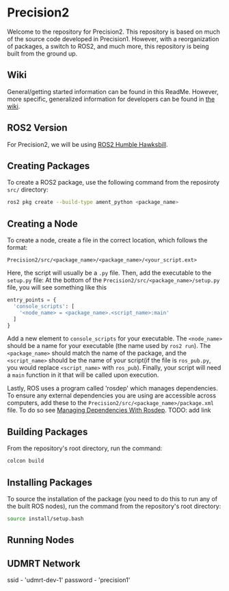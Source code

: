 # Precision2
Welcome to the repository for Precision2. This repository is based on much of the source code developed in Precision1. However, with a reorganization of packages, a switch to ROS2, and much more, this repository is being built from the ground up. 

## Wiki
General/getting started information can be found in this ReadMe. However, more specific, generalized information for developers can be found in [the wiki](https://github.com/UDMarsRover/Precision2/wiki).

## ROS2 Version
For Precision2, we will be using [ROS2 Humble Hawksbill](https://docs.ros.org/en/humble/index.html).

## Creating Packages
To create a ROS2 package, use the following command from the reposiroty `src/` directory:
```bash
ros2 pkg create --build-type ament_python <package_name>
```

## Creating a Node
To create a node, create a file in the correct location, which follows the format:
```
Precision2/src/<package_name>/<package_name>/<your_script.ext>
```
Here, the script will usually be a `.py` file. 
Then, add the executable to the `setup.py` file: 
At the bottom of the `Precision2/src/<package_name>/setup.py` file, you will see something like this
```python
entry_points = {
  'console_scripts': [
    '<node_name> = <package_name>.<script_name>:main'
  ]
}
```
Add a new element to `console_scripts` for your executable. The `<node_name>` should be a name for your executable (the name used by `ros2 run`). The `<package_name>` should match the name of the package, and the `<script_name>` should be the name of your script(if the file is `ros_pub.py`, you would replace `<script_name>` with `ros_pub`). Finally, your script will need a `main` function in it that will be called upon execution. 

Lastly, ROS uses a program called 'rosdep' which manages dependencies. To ensure any external dependencies you are using are accessible across computers, add these to the `Precision2/src/<package_name>/package.xml` file. To do so see [Managing Dependencies With Rosdep](#). TODO: add link
## Building Packages
From the repository's root directory, run the command:
```bash
colcon build
```

## Installing Packages
To source the installation of the package (you need to do this to run any of the built ROS nodes), run the command from the repository's root directory:
```bash
source install/setup.bash
```

## Running Nodes

## UDMRT Network
ssid - 'udmrt-dev-1'
password - 'precision1'
